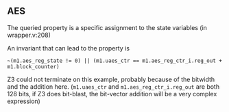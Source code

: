 ## AES ##

The queried property is a specific assignment to the state variables
(in wrapper.v:208)

An invariant that can lead to the property is 

`~(m1.aes_reg_state != 0) || (m1.uaes_ctr == m1.aes_reg_ctr_i.reg_out + m1.block_counter)`

Z3 could not terminate on this example,
probably because of the bitwidth and the addition here.
(`m1.uaes_ctr` and `m1.aes_reg_ctr_i.reg_out` are both 128 bits,
if Z3 does bit-blast, the bit-vector addition will be a very complex expression)


